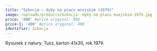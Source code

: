 ```yaml
---
title: "Szkocja – dyby na placu miejskim (1979)"
image: /uploads/products/Szkocja--dyby-na-placu-miejskim-1979.jpg
price: '800' #price oryginal: 800
price-1: '400' #price oryginal: 400
identifier: Szkocja
---
```


Rysunek z natury. Tusz, karton 41x30, rok 1979.
